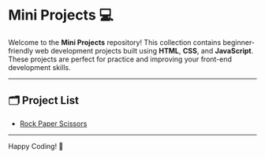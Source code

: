 # Mini Projects 💻

Welcome to the **Mini Projects** repository! This collection contains beginner-friendly web development projects built using **HTML**, **CSS**, and **JavaScript**. These projects are perfect for practice and improving your front-end development skills.

---

## 🗂️ Project List

- [Rock Paper Scissors](./Rock%20Paper%20Scissor/)

---

Happy Coding! 🎉

